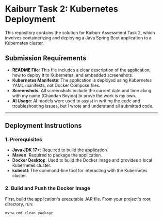 # Kaiburr Task 2: Kubernetes Deployment

This repository contains the solution for Kaiburr Assessment Task 2, which involves containerizing and deploying a Java Spring Boot application to a Kubernetes cluster.

## Submission Requirements

* **README File**: This file includes a clear description of the application, how to deploy it to Kubernetes, and embedded screenshots.
* **Kubernetes Manifests**: The application is deployed using Kubernetes YAML manifests, not Docker Compose files.
* **Screenshots**: All screenshots include the current date and time along with my name (Chandan Boyina) to prove the work is my own.
* **AI Usage**: AI models were used to assist in writing the code and troubleshooting issues, but I wrote and understand all submitted code.

---

## Deployment Instructions

### 1. Prerequisites

* **Java JDK 17+**: Required to build the application.
* **Maven**: Required to package the application.
* **Docker Desktop**: Used to build the Docker image and provides a local Kubernetes cluster.
* **kubectl**: The command-line tool for interacting with the Kubernetes cluster.

### 2. Build and Push the Docker Image

First, build the application's executable JAR file. From your project's root directory, run:
```bash
mvnw.cmd clean package
